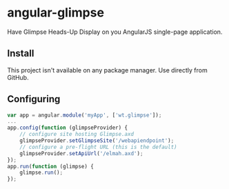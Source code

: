# angular-glimpse

Have Glimpse Heads-Up Display on you AngularJS single-page application.

## Install

This project isn't available on any package manager. Use directly from GitHub.

## Configuring

```js
var app = angular.module('myApp', ['wt.glimpse']);
...
app.config(function (glimpseProvider) {
	// configure site hosting Glimpse.axd 
    glimpseProvider.setGlimpseSite('/webapiendpoint');
	// configure a pre-flight URL (this is the default)
    glimpseProvider.setApiUrl('/elmah.axd');
});
app.run(function (glimpse) {
    glimpse.run();
});
```
